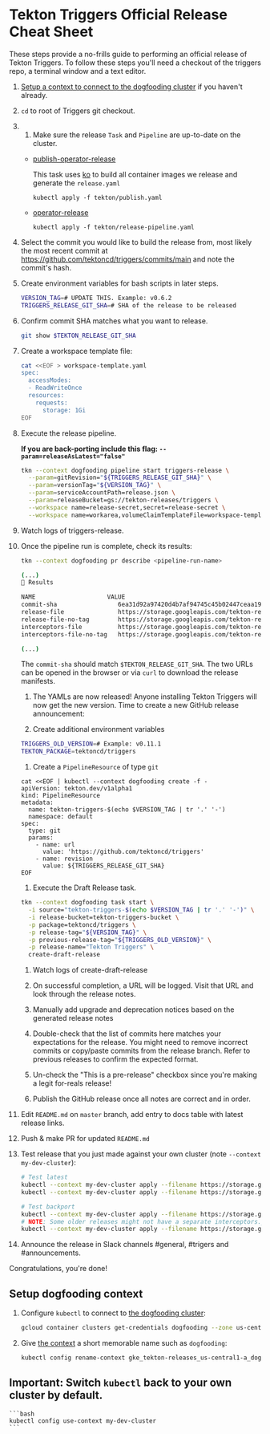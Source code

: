 # Tekton Triggers Official Release Cheat Sheet

These steps provide a no-frills guide to performing an official release
of Tekton Triggers. To follow these steps you'll need a checkout of
the triggers repo, a terminal window and a text editor.

1. [Setup a context to connect to the dogfooding cluster](#setup-dogfooding-context) if you haven't already.

1. `cd` to root of Triggers git checkout.

1. 1. Make sure the release `Task` and `Pipeline` are up-to-date on the
      cluster.

   - [publish-operator-release](https://github.com/tektoncd/triggers/blob/main/tekton/publish.yaml)

     This task uses [ko](https://github.com/google/ko) to build all container images we release and generate the `release.yaml`
     ```shell script
     kubectl apply -f tekton/publish.yaml
     ```
   - [operator-release](https://github.com/tektoncd/triggers/blob/main/tekton/release-pipeline.yaml)
     ```shell script
     kubectl apply -f tekton/release-pipeline.yaml
     ```

1. Select the commit you would like to build the release from, most likely the
   most recent commit at https://github.com/tektoncd/triggers/commits/main
   and note the commit's hash.

1. Create environment variables for bash scripts in later steps.

    ```bash
    VERSION_TAG=# UPDATE THIS. Example: v0.6.2
    TRIGGERS_RELEASE_GIT_SHA=# SHA of the release to be released
    ```

1. Confirm commit SHA matches what you want to release.

    ```bash
    git show $TEKTON_RELEASE_GIT_SHA
    ```

1. Create a workspace template file:

   ```bash
   cat <<EOF > workspace-template.yaml
   spec:
     accessModes:
     - ReadWriteOnce
     resources:
       requests:
         storage: 1Gi
   EOF
   ```

1. Execute the release pipeline.

    **If you are back-porting include this flag: `--param=releaseAsLatest="false"`**

    ```bash
    tkn --context dogfooding pipeline start triggers-release \
      --param=gitRevision="${TRIGGERS_RELEASE_GIT_SHA}" \
      --param=versionTag="${VERSION_TAG}" \
      --param=serviceAccountPath=release.json \
      --param=releaseBucket=gs://tekton-releases/triggers \
      --workspace name=release-secret,secret=release-secret \
      --workspace name=workarea,volumeClaimTemplateFile=workspace-template.yaml
    ```

1. Watch logs of triggers-release.

1. Once the pipeline run is complete, check its results:

   ```bash
   tkn --context dogfooding pr describe <pipeline-run-name>

   (...)
   📝 Results

   NAME                    VALUE
   commit-sha                 6ea31d92a97420d4b7af94745c45b02447ceaa19
   release-file               https://storage.googleapis.com/tekton-releases/triggers/previous/v0.13.0/release.yaml
   release-file-no-tag        https://storage.googleapis.com/tekton-releases/triggers/previous/v0.13.0/release.notag.yaml
   interceptors-file          https://storage.googleapis.com/tekton-releases/triggers/previous/v0.13.0/interceptors.yaml
   interceptors-file-no-tag   https://storage.googleapis.com/tekton-releases/triggers/previous/v0.13.0/interceptors.notag.yaml

   (...)
   ```

   The `commit-sha` should match `$TEKTON_RELEASE_GIT_SHA`.
   The two URLs can be opened in the browser or via `curl` to download the release manifests.

    1. The YAMLs are now released! Anyone installing Tekton Triggers will now get the new version. Time to create a new GitHub release announcement:

    1. Create additional environment variables

    ```bash
    TRIGGERS_OLD_VERSION=# Example: v0.11.1
    TEKTON_PACKAGE=tektoncd/triggers
    ```

    1. Create a `PipelineResource` of type `git`

    ```shell
    cat <<EOF | kubectl --context dogfooding create -f -
    apiVersion: tekton.dev/v1alpha1
    kind: PipelineResource
    metadata:
      name: tekton-triggers-$(echo $VERSION_TAG | tr '.' '-')
      namespace: default
    spec:
      type: git
      params:
        - name: url
          value: 'https://github.com/tektoncd/triggers'
        - name: revision
          value: ${TRIGGERS_RELEASE_GIT_SHA}
    EOF
    ```

    1. Execute the Draft Release task.

    ```bash
    tkn --context dogfooding task start \
      -i source="tekton-triggers-$(echo $VERSION_TAG | tr '.' '-')" \
      -i release-bucket=tekton-triggers-bucket \
      -p package=tektoncd/triggers \
      -p release-tag="${VERSION_TAG}" \
      -p previous-release-tag="${TRIGGERS_OLD_VERSION}" \
      -p release-name="Tekton Triggers" \
      create-draft-release
    ```

    1. Watch logs of create-draft-release

    1. On successful completion, a URL will be logged. Visit that URL and look through the release notes.
      1. Manually add upgrade and deprecation notices based on the generated release notes
      1. Double-check that the list of commits here matches your expectations
         for the release. You might need to remove incorrect commits or copy/paste commits
         from the release branch. Refer to previous releases to confirm the expected format.

    1. Un-check the "This is a pre-release" checkbox since you're making a legit for-reals release!

    1. Publish the GitHub release once all notes are correct and in order.

1. Edit `README.md` on `master` branch, add entry to docs table with latest release links.

1. Push & make PR for updated `README.md`

1. Test release that you just made against your own cluster (note `--context my-dev-cluster`):

    ```bash
    # Test latest
    kubectl --context my-dev-cluster apply --filename https://storage.googleapis.com/tekton-releases/triggers/latest/release.yaml
    kubectl --context my-dev-cluster apply --filename https://storage.googleapis.com/tekton-releases/triggers/latest/interceptors.yaml
    ```

    ```bash
    # Test backport
    kubectl --context my-dev-cluster apply --filename https://storage.googleapis.com/tekton-releases/triggers/previous/v0.12.1/release.yaml
    # NOTE: Some older releases might not have a separate interceptors.yaml as they used to be bundled in release.yaml
    kubectl --context my-dev-cluster apply --filename https://storage.googleapis.com/tekton-releases/triggers/previous/v0.12.1/interceptors.yaml
    ```

1. Announce the release in Slack channels #general, #trigers and #announcements.

Congratulations, you're done!

## Setup dogfooding context

1. Configure `kubectl` to connect to
   [the dogfooding cluster](https://github.com/tektoncd/plumbing/blob/main/docs/dogfooding.md):

    ```bash
    gcloud container clusters get-credentials dogfooding --zone us-central1-a --project tekton-releases
    ```

1. Give [the context](https://kubernetes.io/docs/tasks/access-application-cluster/configure-access-multiple-clusters/)
   a short memorable name such as `dogfooding`:

   ```bash
   kubectl config rename-context gke_tekton-releases_us-central1-a_dogfooding dogfoodin
   ```

## Important: Switch `kubectl` back to your own cluster by default.

    ```bash
    kubectl config use-context my-dev-cluster
    ```